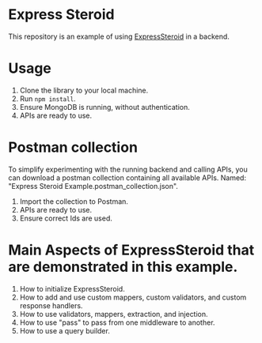 # Express Steroid
This repository is an example of using [ExpressSteroid](https://www.npmjs.com/package/express-steroid) in a backend.

# Usage
1. Clone the library to your local machine.
2. Run ```npm install```.
3. Ensure MongoDB is running, without authentication.
4. APIs are ready to use.


# Postman collection
To simplify experimenting with the running backend and calling APIs, you can download a postman collection containing all available APIs.
Named: "Express Steroid Example.postman_collection.json".

1. Import the collection to Postman.
2. APIs are ready to use.
3. Ensure correct Ids are used.

# Main Aspects of ExpressSteroid that are demonstrated in this example.
1. How to initialize ExpressSteroid.
2. How to add and use custom mappers, custom validators, and custom response handlers.
3. How to use validators, mappers, extraction, and injection.
4. How to use "pass" to pass from one middleware to another.
5. How to use a query builder.






